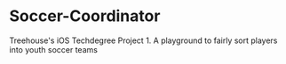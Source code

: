 # Soccer-Coordinator
Treehouse's iOS Techdegree Project 1. A playground to fairly sort players into youth soccer teams
